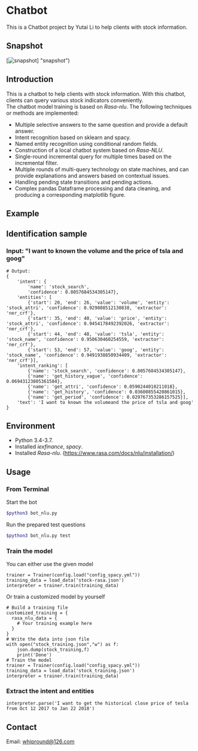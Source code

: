 # Chatbot

This is a Chatbot project by Yutai Li to help clients with stock information.

## Snapshot

[![snapshot](Screenshot.png)] "snapshot")

## Introduction

This is a chatbot to help clients with stock information.
With this chatbot, clients can query various stock indicators conveniently.  
The chatbot model training is based on  _Rasa-nlu_.
The following techniques or methods are implemented:

- Multiple selective answers to the same question and provide a default answer.
- Intent recognition based on sklearn and spacy.
- Named entity recognition using conditional random fields.
- Construction of a local chatbot system based on _Rasa-NLU_.
- Single-round incremental query for multiple times based on the incremental filter.
- Multiple rounds of multi-query technology on state machines, and can provide explanations and answers based on contextual issues.
- Handling pending state transitions and pending actions.
- Complex pandas Dataframe processing and data cleaning, and producing a corresponding matplotlib figure.

## Example

## Identification sample

### Input: "I want to known the volume and the price of tsla and goog"

```
# Output:
{
    'intent': {
        'name': 'stock_search',
        'confidence': 0.8057684534305147},
    'entities': [
        {'start': 20, 'end': 26, 'value': 'volume', 'entity': 'stock_attri', 'confidence': 0.929808512130838, 'extractor': 'ner_crf'},
        {'start': 35, 'end': 40, 'value': 'price', 'entity': 'stock_attri', 'confidence': 0.9454178492392026, 'extractor': 'ner_crf'},
        {'start': 44, 'end': 48, 'value': 'tsla', 'entity': 'stock_name', 'confidence': 0.950630460254559, 'extractor': 'ner_crf'},
        {'start': 53, 'end': 57, 'value': 'goog', 'entity': 'stock_name', 'confidence': 0.9491938850934409, 'extractor': 'ner_crf'}],
    'intent_ranking': [
        {'name': 'stock_search', 'confidence': 0.8057684534305147},
        {'name': 'get_history_vague', 'confidence': 0.06943123805361584},
        {'name': 'get_attri', 'confidence': 0.0590244010211018},
        {'name': 'get_history', 'confidence': 0.03600855420861015},
        {'name': 'get_period', 'confidence': 0.029767353286157525}],
    'text': 'I want to known the volumeand the price of tsla and goog'
}
```

## Environment

- Python 3.4-3.7.
- Installed _iexfinance_, _spacy_.
- Installed _Rasa-nlu_. (https://www.rasa.com/docs/nlu/installation/)

## Usage

### From Terminal

Start the bot
``` bash
$python3 bot_nlu.py
```
Run the prepared test questions
``` bash
$python3 bot_nlu.py test
```

### Train the model

You can either use the given model
```
trainer = Trainer(config.load("config_spacy.yml"))
training_data = load_data('stock-rasa.json')
interpreter = trainer.train(training_data)
```
Or train a customized model by yourself
```
# Build a training file
customized_training = {
  rasa_nlu_data = {
    # Your training example here
  }
}
# Write the data into json file
with open("stock_training.json","w") as f:
    json.dump(stock_training,f)
    print('Done')
# Train the model
trainer = Trainer(config.load("config_spacy.yml"))
training_data = load_data('stock_training.json')
interpreter = trainer.train(training_data)
```
### Extract the intent and entities

```
interpreter.parse('I want to get the historical close price of tesla from Oct 12 2017 to Jan 22 2018')
```

## Contact

Email: whipround@126.com  

